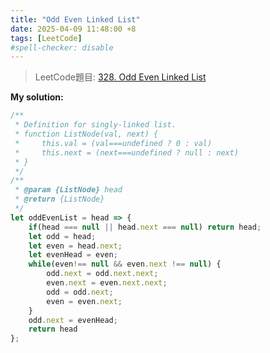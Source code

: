 ```yaml
---
title: "Odd Even Linked List"
date: 2025-04-09 11:48:00 +8
tags: [LeetCode]
#spell-checker: disable
---
```


> LeetCode題目: [328. Odd Even Linked List](https://leetcode.com/problems/odd-even-linked-list/description/?envType=study-plan-v2&envId=leetcode-75)

**My solution:**
```js
/**
 * Definition for singly-linked list.
 * function ListNode(val, next) {
 *     this.val = (val===undefined ? 0 : val)
 *     this.next = (next===undefined ? null : next)
 * }
 */
/**
 * @param {ListNode} head
 * @return {ListNode}
 */
let oddEvenList = head => {
    if(head === null || head.next === null) return head;
    let odd = head;
    let even = head.next;
    let evenHead = even;
    while(even!== null && even.next !== null) {
        odd.next = odd.next.next;
        even.next = even.next.next;
        odd = odd.next;
        even = even.next;
    }
    odd.next = evenHead;
    return head
};
```
